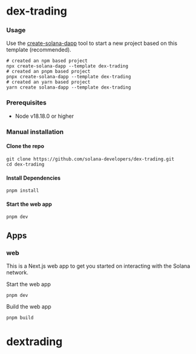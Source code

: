 # dex-trading

### Usage

Use the [create-solana-dapp](https://github.com/solana-developers/create-solana-dapp) tool to start a new project based on this template (recommended).

```shell
# created an npm based project
npx create-solana-dapp --template dex-trading
# created an pnpm based project
pnpx create-solana-dapp --template dex-trading
# created an yarn based project
yarn create solana-dapp --template dex-trading
```

### Prerequisites

-   Node v18.18.0 or higher

### Manual installation

#### Clone the repo

```shell
git clone https://github.com/solana-developers/dex-trading.git
cd dex-trading
```

#### Install Dependencies

```shell
pnpm install
```

#### Start the web app

```
pnpm dev
```

## Apps

### web

This is a Next.js web app to get you started on interacting with the Solana network.

Start the web app

```shell
pnpm dev
```

Build the web app

```shell
pnpm build
```
# dextrading
